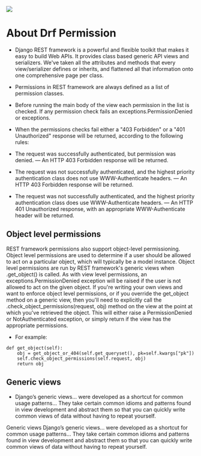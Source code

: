 ![](https://og-image-craigary.vercel.app/DRF%20permission.png?theme=dark&md=1&fontSize=125px&images=https%3A%2F%2Fnobelium.vercel.app%2Flogo-for-dark-bg.svg)
# About Drf Permission

- Django REST framework is a powerful and flexible toolkit that makes it easy to build Web APIs. It provides class based generic API views and serializers. We've taken all the attributes and methods that every view/serializer defines or inherits, and flattened all that information onto one comprehensive page per class.
- Permissions in REST framework are always defined as a list of permission classes.

- Before running the main body of the view each permission in the list is checked. If any permission check fails an exceptions.PermissionDenied or exceptions.
- When the permissions checks fail either a "403 Forbidden" or a "401 Unauthorized" response will be returned, according to the following rules:
- The request was successfully authenticated, but permission was denied. — An HTTP 403 Forbidden response will be returned.
- The request was not successfully authenticated, and the highest priority authentication class does not use WWW-Authenticate headers. — An HTTP 403 Forbidden response will be returned.
- The request was not successfully authenticated, and the highest priority authentication class does use WWW-Authenticate headers.
— An HTTP 401 Unauthorized response, with an appropriate WWW-Authenticate header will be returned.

## Object level permissions
REST framework permissions also support object-level permissioning. Object level permissions are used to determine if a user should be allowed to act on a particular object, which will typically be a model instance.
Object level permissions are run by REST framework's generic views when .get_object() is called. As with view level permissions, an exceptions.PermissionDenied exception will be raised if the user is not allowed to act on the given object.
If you're writing your own views and want to enforce object level permissions, or if you override the get_object method on a generic view, then you'll need to explicitly call the .check_object_permissions(request, obj) method on the view at the point at which you've retrieved the object.
This will either raise a PermissionDenied or NotAuthenticated exception, or simply return if the view has the appropriate permissions.

- For example:
```
def get_object(self):
    obj = get_object_or_404(self.get_queryset(), pk=self.kwargs["pk"])
    self.check_object_permissions(self.request, obj)
    return obj
```

## Generic views
- Django’s generic views... were developed as a shortcut for common usage patterns... They take certain common idioms and patterns found in view development and abstract them so that you can quickly write common views of data without having to repeat yourself.


Generic views
Django’s generic views... were developed as a shortcut for common usage patterns... They take certain common idioms and patterns found in view development and abstract them so that you can quickly write common views of data without having to repeat yourself.
